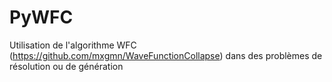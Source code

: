 # PyWFC
Utilisation de l'algorithme WFC (https://github.com/mxgmn/WaveFunctionCollapse) dans des problèmes de résolution ou de génération

